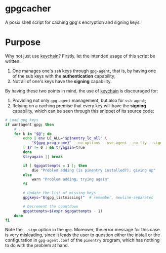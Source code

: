 # gpgcacher

A posix shell script for caching gpg's encryption and signing keys.

# Purpose
Why not just use [keychain](https://www.funtoo.org/Funtoo:Keychain)? Firstly,
let the intended usage of this script be written:

1. One manages one's `ssh` keys through `gpg-agent`, that is, by having one of
   the sub keys with the **authentication** capability;
2. Not all of one's keys have the **signing** capability.

By having these two points in mind, the use of
[keychain](https://www.funtoo.org/Funtoo:Keychain) is discouraged for:

1. Providing not only `gpg-agent` management, but also for `ssh-agent`;
2. Relying on a caching premise that every key will have the **signing**
   capability, which can be seen through this snippet of its source code:

```sh
# Load gpg keys
if wantagent gpg; then
	# ...
	for k in "$@"; do
		echo | env LC_ALL="$pinentry_lc_all" \
			"${gpg_prog_name}" --no-options --use-agent --no-tty --sign --local-user "$k" -o- >/dev/null 2>&1
		[ $? != 0 ] && tryagain=true
		done
		$tryagain || break

		if [ $gpgattempts = 1 ]; then
			die "Problem adding (is pinentry installed?); giving up"
		else
			warn "Problem adding; trying again"
		fi

		# Update the list of missing keys
		gpgkeys="$(gpg_listmissing)"  # remember, newline-separated

		# Decrement the countdown
		gpgattempts=$(expr $gpgattempts - 1)
	done
fi
```

Note the `--sign` option in the `gpg`. Moreover, the error message for this case
is very misleading, since it leads the user to question either the install or the
configuration in `gpg-agent.conf` of the `pinentry` program, which has nothing
to do with the problem at hand.
